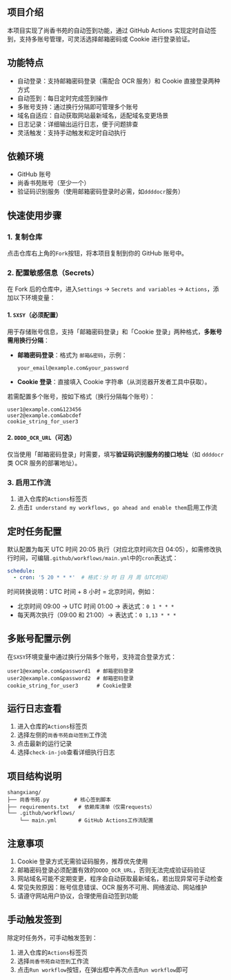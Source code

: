 

## 项目介绍

本项目实现了尚香书苑的自动签到功能，通过 GitHub Actions 实现定时自动签到，支持多账号管理，可灵活选择邮箱密码或 Cookie 进行登录验证。

## 功能特点

-   自动登录：支持邮箱密码登录（需配合 OCR 服务）和 Cookie 直接登录两种方式
-   自动签到：每日定时完成签到操作
-   多账号支持：通过换行分隔即可管理多个账号
-   域名自适应：自动获取网站最新域名，适配域名变更场景
-   日志记录：详细输出运行日志，便于问题排查
-   灵活触发：支持手动触发和定时自动执行

## 依赖环境

-   GitHub 账号
-   尚香书苑账号（至少一个）
-   验证码识别服务（使用邮箱密码登录时必需，如`ddddocr`服务）

## 快速使用步骤

### 1. 复制仓库

点击仓库右上角的`Fork`按钮，将本项目复制到你的 GitHub 账号中。

### 2. 配置敏感信息（Secrets）

在 Fork 后的仓库中，进入`Settings` → `Secrets and variables` → `Actions`，添加以下环境变量：
#### 1. `SXSY`（**必须配置**）

用于存储账号信息，支持「邮箱密码登录」和「Cookie 登录」两种格式，**多账号需用换行分隔**：

-   **邮箱密码登录**：格式为 `邮箱&密码`，示例：
    
    ```plaintext
    your_email@example.com&your_password
    ```
    
-   **Cookie 登录**：直接填入 Cookie 字符串（从浏览器开发者工具中获取）。

若需配置多个账号，按如下格式（换行分隔每个账号）：

```plaintext
user1@example.com&123456
user2@example.com&abcdef
cookie_string_for_user3
```

#### 2. `DDDD_OCR_URL`（**可选**）

仅当使用「邮箱密码登录」时需要，填写**验证码识别服务的接口地址**（如 `ddddocr` 类 OCR 服务的部署地址）。


### 3. 启用工作流

1.  进入仓库的`Actions`标签页
2.  点击`I understand my workflows, go ahead and enable them`启用工作流

## 定时任务配置

默认配置为每天 UTC 时间 20:05 执行（对应北京时间次日 04:05），如需修改执行时间，可编辑`.github/workflows/main.yml`中的`cron`表达式：

```yaml
schedule:
  - cron: '5 20 * * *'  # 格式：分 时 日 月 周（UTC时间）
```

时间转换说明：UTC 时间 + 8 小时 = 北京时间，例如：

-   北京时间 09:00 → UTC 时间 01:00 → 表达式：`0 1 * * *`
-   每天两次执行（09:00 和 21:00）→ 表达式：`0 1,13 * * *`

## 多账号配置示例

在`SXSY`环境变量中通过换行分隔多个账号，支持混合登录方式：


```plaintext
user1@example.com&password1  # 邮箱密码登录
user2@example.com&password2  # 邮箱密码登录
cookie_string_for_user3      # Cookie登录
```

## 运行日志查看

1.  进入仓库的`Actions`标签页
2.  选择左侧的`尚香书苑自动签到`工作流
3.  点击最新的运行记录
4.  选择`check-in-job`查看详细执行日志

## 项目结构说明


```plaintext
shangxiang/
├── 尚香书苑.py        # 核心签到脚本
├── requirements.txt   # 依赖库清单（仅需requests）
└── .github/workflows/
    └── main.yml       # GitHub Actions工作流配置
```

## 注意事项

1.  Cookie 登录方式无需验证码服务，推荐优先使用
2.  邮箱密码登录必须配置有效的`DDDD_OCR_URL`，否则无法完成验证码验证
3.  网站域名可能不定期变更，程序会自动获取最新域名，若出现异常可手动检查
4.  常见失败原因：账号信息错误、OCR 服务不可用、网络波动、网站维护
5.  请遵守网站用户协议，合理使用自动签到功能

## 手动触发签到

除定时任务外，可手动触发签到：

1.  进入仓库的`Actions`标签页
2.  选择`尚香书苑自动签到`工作流
3.  点击`Run workflow`按钮，在弹出框中再次点击`Run workflow`即可
